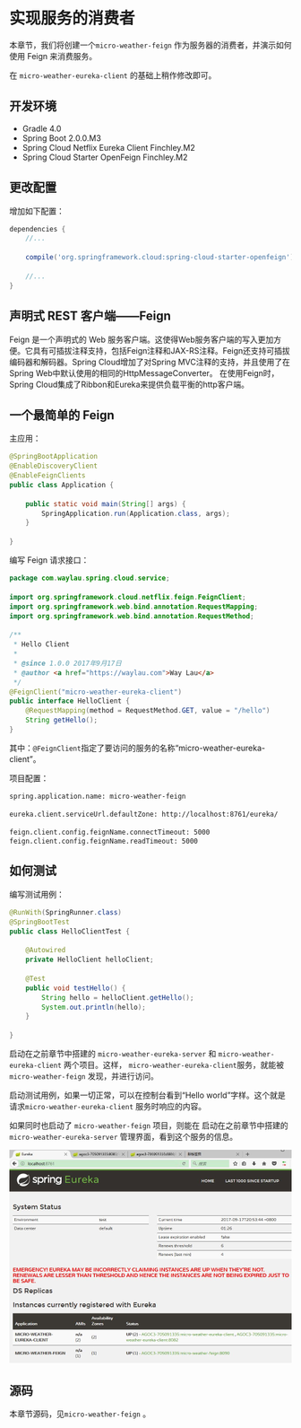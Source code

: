 # 实现服务的消费者

本章节，我们将创建一个`micro-weather-feign` 作为服务器的消费者，并演示如何使用 Feign 来消费服务。

在 `micro-weather-eureka-client`  的基础上稍作修改即可。

## 开发环境

* Gradle 4.0
* Spring Boot 2.0.0.M3
* Spring Cloud Netflix Eureka Client Finchley.M2
* Spring Cloud Starter OpenFeign Finchley.M2

## 更改配置

增加如下配置：

```groovy
dependencies {
    //...

	compile('org.springframework.cloud:spring-cloud-starter-openfeign')

	//...
}
```

## 声明式 REST 客户端——Feign

Feign 是一个声明式的 Web 服务客户端。这使得Web服务客户端的写入更加方便。它具有可插拔注释支持，包括Feign注释和JAX-RS注释。Feign还支持可插拔编码器和解码器。Spring Cloud增加了对Spring MVC注释的支持，并且使用了在Spring Web中默认使用的相同的HttpMessageConverter。 在使用Feign时，Spring Cloud集成了Ribbon和Eureka来提供负载平衡的http客户端。

## 一个最简单的 Feign

主应用：

```java
@SpringBootApplication
@EnableDiscoveryClient
@EnableFeignClients
public class Application {

    public static void main(String[] args) {
        SpringApplication.run(Application.class, args);
    }

}
```

编写 Feign 请求接口：

```java
package com.waylau.spring.cloud.service;

import org.springframework.cloud.netflix.feign.FeignClient;
import org.springframework.web.bind.annotation.RequestMapping;
import org.springframework.web.bind.annotation.RequestMethod;

/**
 * Hello Client
 * 
 * @since 1.0.0 2017年9月17日
 * @author <a href="https://waylau.com">Way Lau</a> 
 */
@FeignClient("micro-weather-eureka-client")
public interface HelloClient {
	@RequestMapping(method = RequestMethod.GET, value = "/hello")
    String getHello();
}
```

其中：`@FeignClient`指定了要访问的服务的名称“micro-weather-eureka-client”。

项目配置：

```
spring.application.name: micro-weather-feign

eureka.client.serviceUrl.defaultZone: http://localhost:8761/eureka/

feign.client.config.feignName.connectTimeout: 5000
feign.client.config.feignName.readTimeout: 5000
```


## 如何测试

编写测试用例：

```java
@RunWith(SpringRunner.class)
@SpringBootTest
public class HelloClientTest {

	@Autowired
	private HelloClient helloClient;
	
	@Test
	public void testHello() {
		String hello = helloClient.getHello();
		System.out.println(hello);
	}

}
```

启动在之前章节中搭建的 `micro-weather-eureka-server` 和 `micro-weather-eureka-client`  两个项目。这样， `micro-weather-eureka-client`服务，就能被 `micro-weather-feign`  发现，并进行访问。


启动测试用例，如果一切正常，可以在控制台看到“Hello world”字样。这个就是请求`micro-weather-eureka-client` 服务时响应的内容。 

如果同时也启动了 `micro-weather-feign` 项目，则能在 
启动在之前章节中搭建的 `micro-weather-eureka-server` 管理界面，看到这个服务的信息。

![micro-weather-feign](../../images/comsumer/comsumer-eureka.jpg)

## 源码

本章节源码，见`micro-weather-feign` 。
